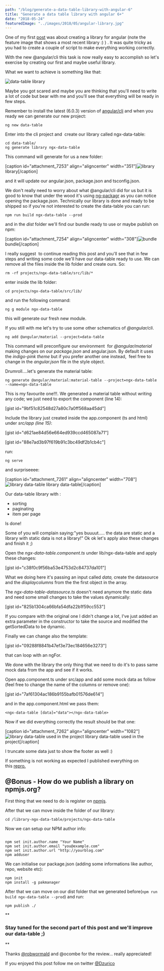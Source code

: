 ```yaml
---
path: "/blog/generate-a-data-table-library-with-angular-6"
title: "Generate a data table library with angular 6+"
date: "2018-05-24"
featuredImage: "../images/2018/05/angular-library.jpg"
---
```


One of my first [post](http://www.dzurico.com/how-to-create-an-angular-library/) was about creating a library for angular (note the feature image that shows a most recent library :) ) . It was quite tricky as you had to create a couple of script to make everything working correctly.

With the new @angular/cli this task is now really easy to accomplish so let's exercise by creating our first and maybe useful library.

What we want to achieve is something like that:

![data-table library](../images/2018/05/Screen-Shot-2018-05-22-at-19.40.11.png "data-table library")

Maybe you got scared and maybe you are thinking that you'll need to write a lot of code but bear with me and you'll see that everything will be ready in few steps.

Remember to install the latest (6.0.3) version of [angular/cli](https://github.com/angular/angular-cli/wiki/1-x-stories-1.0-update) and when you ready we can generate our new project:

```
ng new data-table
```

Enter into the cli project and  create our library called ngx-data-table:

```
cd data-table/
ng generate library ngx-data-table

```

This command will generate for us a new folder:

\[caption id="attachment_7253" align="aligncenter" width="351"\]![library](../images/2018/05/Screen-Shot-2018-05-21-at-19.23.12.png) library\[/caption\]

and it will update our angular.json, package.json and tsconfig.json.

We don't really need to worry about what @angular/cli did for us but it is good to know that under the wood it's using [ng-packagr](https://github.com/dherges/ng-packagr) as you can notice opening the package.json. Technically our library is done and ready to be shipped so if you're not interested to create the data-table you can run:

```
npm run build ngx-data-table --prod
```

and in the _dist_ folder we'll find our bundle ready to use or maybe publish on npm:

\[caption id="attachment_7254" align="aligncenter" width="308"\]![bundle](../images/2018/05/Screen-Shot-2018-05-21-at-19.36.02.png) bundle\[/caption\]

I really suggest  to continue reading this post and you'll see that in few steps and writing some code we'll have our data-table ready to use. We can remove all the files inside the lib folder and create ours. So:

```
rm -rf projects/ngx-data-table/src/lib/*
```

enter inside the lib folder:

```
cd projects/ngx-data-table/src/lib/
```

and run the following command:

```
ng g module ngx-data-table
```

this will generate our fresh new module.

If you still with me let's try to use some other schematics of _@angular/cli_.

```
ng add @angular/material --project=data-table
```

This command will preconfigure our environment  for _@angular/material_ making changes on our _package.json_ and angular.json. By default it uses the _indigo-pink theme_ but if you prefer another one instead,  feel free to change in the _angular.json_ file in the style object.

Drumroll....let's generate the material table:

```
ng generate @angular/material:material-table --project=ngx-data-table --name=ngx-data-table
```

This is my favourite one!!!. We generated a material table without writing any code; we just need to export the component (line 14):

\[gist id="9bf51c82548d27a80c7a0ff568aa45dd"\]

Include the library just created inside the app.component (ts and html) under _src/app (line 15)_:

\[gist id="d621ae84d56e664ed939ccd465087a71"\]

\[gist id="88e7ad3b97f619b91c3bc49df2b1cb4c"\]

run:

```
ng serve
```

and surpriseeee:

\[caption id="attachment_7261" align="aligncenter" width="708"\]![library data-table](../images/2018/05/Screen-Shot-2018-05-22-at-19.22.31.png) library data-table\[/caption\]

Our data-table library with :

- sorting
- paginating
- item per page

Is done!

Some of you will complain saying:"yes buuuut..... the data are static and a library with static data is not a library!" Ok ok let's apply also these changes and finish it ;)

Open the _ngx-data-table.component.ts_ under lib/ngx-data-table and apply these changes:

\[gist id="c38f0c9f56ba53e4753d2c84737da101"\]

What we doing here it's passing an input called _data,_ create the datasource and the _displaycolumns_ from the the first object in the array.

The _ngx-data-table-datasource.ts_ doesn't need anymore the static data and need some small changes to take the values dynamically:

\[gist id="825b1304ca66bfa54dfa22b1f59cc553"\]

If you compare with the original one I didn't change a lot, I've just added an extra parameter in the constructor to take the source and modified the getSortedData to be dynamic.

Finally we can change also the template:

\[gist id="09288f8841b47ef3e73ec184656e3273"\]

that can loop with an ngFor.

We done with the library the only thing that we need to do it's to pass same mock data from the app and see if it works.

Open app.component.ts under src/app and add some mock data as follow (feel free to change the name of the columns or remove one):

\[gist id="7af61304ac186b9155bafb01576de614"\]

and in the app.component.html we pass them:

`<ngx-data-table [data]="data"></ngx-data-table>`

Now if we did everything correctly the result should be that one:

\[caption id="attachment_7262" align="aligncenter" width="1082"\]![library data-table used in the project](../images/2018/05/Screen-Shot-2018-05-22-at-19.40.11.png) library data-table used in the project\[/caption\]

I truncate some data just to show the footer as well :)

If something is not working as expected I published everything on this [repro.](https://github.com/daniele-zurico/library-ngx-data-table)

## **@Bonus - How do we publish a library on npmjs.org?**

First thing that we need to do is register on [npmjs](https://www.npmjs.com/signup).

After that we can move inside the folder of our library:

```
cd /library-ngx-data-table/projects/ngx-data-table
```

Now we can setup our NPM author info:

```

npm set init.author.name "Your Name"
npm set init.author.email "you@example.com"
npm set init.author.url "http://yourblog.com"
npm adduser
```

We can initialise our package.json (adding some informations like author, repo, website etc):

```
npm init
npm install -g pakmanager

```

After that we can move on our dist folder that we generated before(`npm run build ngx-data-table --prod`) and run:

```
npm publish ./
```

\*\*

### Stay tuned for the second part of this post and we'll improve our data-table ;)

\*\*

Thanks [@robwormald](https://twitter.com/robwormald) and @ocombe for the review... really appreciated!

If you enjoyed this post follow me on twitter [@Dzurico](https://twitter.com/DZurico)
